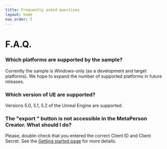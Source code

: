 ```yaml
---
title: Frequently asked questions
layout: home
nav_order: 5
---
```


# F.A.Q.

### Which platforms are supported by the sample?

Currently the sample is Windows-only (as a development and target platforms). We hope to expand the number of supported platforms in future releases.

### Which version of UE are supported?

Versions 5.0, 5.1, 5.2 of the Unreal Engine are supported.

### The "export " button is not accessible in the MetaPerson Creator. What should I do?

Please, double-check that you entered the correct Client ID and Client Secret. See the [Getting started page](getting_started) for more details.